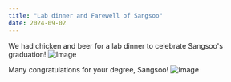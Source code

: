 ```yaml
---
title: "Lab dinner and Farewell of Sangsoo"
date: 2024-09-02
---
```


We had chicken and beer for a lab dinner to celebrate Sangsoo's graduation!
![Image](//bspl.korea.ac.kr/Board/Lab_News/2024/Graduation/Dinner_240902.JPG)


Many congratulations for your degree, Sangsoo!
![Image](//bspl.korea.ac.kr/Board/Lab_News/2024/Graduation/SS_graduation_240902.JPG)
